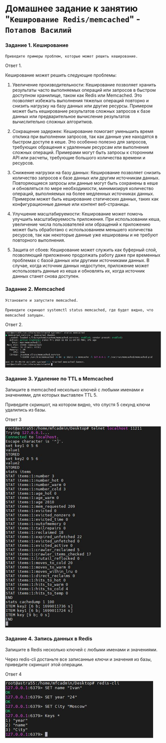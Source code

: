 # Домашнее задание к занятию "`Кеширование Redis/memcached`" - `Потапов Василий`


### Задание 1. Кеширование

`Приведите примеры проблем, которые может решить кеширование.`

Ответ 1.

Кеширование может решить следующие проблемы:

1. Увеличение производительности: Кеширование позволяет хранить результаты часто выполняемых операций или запросов в быстром доступном хранилище, таком как Redis или Memcached. Это позволяет избежать выполнения тяжелых операций повторно и снизить нагрузку на базу данных или другие ресурсы. Примером может быть кеширование результатов сложных запросов к базе данных или предварительное вычисление результатов вычислительно сложных алгоритмов.

2. Сокращение задержек: Кеширование помогает уменьшить время отклика при выполнении запросов, так как данные уже находятся в быстром доступе в кеше. Это особенно полезно для запросов, требующих обращения к удаленным ресурсам или выполнения сложных операций. Примерами могут быть запросы к сторонним API или расчеты, требующие большого количества времени и ресурсов.

3. Снижение нагрузки на базу данных: Кеширование позволяет снизить количество запросов к базе данных или другим источникам данных. Повторяющиеся запросы или данные могут быть сохранены в кеше и обновляться по мере необходимости, минимизируя количество операций, выполняемых на более медленных источниках данных. Примером может быть кеширование статических данных, таких как конфигурационные данные или контент веб-страницы.

4. Улучшение масштабируемости: Кеширование может помочь улучшить масштабируемость приложения. При использовании кеша, увеличение числа пользователей или обращений к приложению может быть обработано с использованием меньшего количества ресурсов, так как некоторые данные уже кешированы и не требуют повторного выполнения.

5. Защита от сбоев: Кеширование может служить как буферный слой, позволяющий приложению продолжать работу даже при временных проблемах с базой данных или другими источниками данных. В случае, когда источник данных недоступен, приложение может использовать данные из кеша и обновлять их, когда источник данных станет снова доступен.

### Задание 2. Memcached

`Установите и запустите memcached.`

`Приведите скриншот systemctl status memcached, где будет видно, что memcached запущен.`

Ответ 2.

![Название скриншота 1](https://github.com/mistermedved01/hw-11-02/blob/main/img/memcached_status.jpg)

### Задание 3. Удаление по TTL в Memcached

Запишите в memcached несколько ключей с любыми именами и значениями, для которых выставлен TTL 5.

Приведите скриншот, на котором видно, что спустя 5 секунд ключи удалились из базы.

Ответ 3

![Название скриншота 1](https://github.com/mistermedved01/hw-11-02/blob/main/img/memcache.jpg)

### Задание 4. Запись данных в Redis

Запишите в Redis несколько ключей с любыми именами и значениями.

Через redis-cli достаньте все записанные ключи и значения из базы, приведите скриншот этой операции.

Ответ 4

![Название скриншота 1](https://github.com/mistermedved01/hw-11-02/blob/main/img/redis.jpg)


